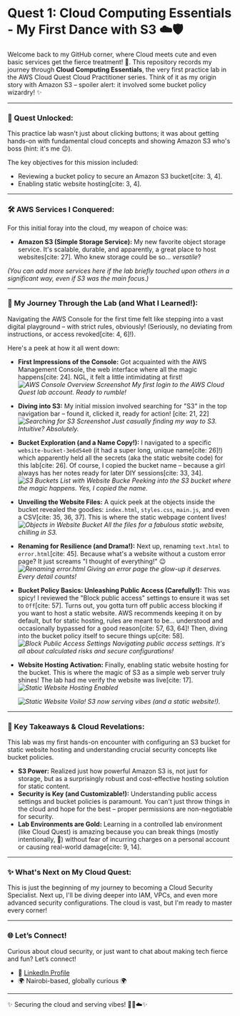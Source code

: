 # Quest 1: Cloud Computing Essentials - My First Dance with S3 ☁️🛡️

Welcome back to my GitHub corner, where Cloud meets cute and even basic services get the fierce treatment! 💅. This repository records my journey through **Cloud Computing Essentials**, the very first practice lab in the AWS Cloud Quest Cloud Practitioner series. Think of it as my origin story with Amazon S3 – spoiler alert: it involved some bucket policy wizardry! ✨

---

### 🚀 Quest Unlocked:

This practice lab wasn't just about clicking buttons; it was about getting hands-on with fundamental cloud concepts and showing Amazon S3 who's boss (hint: it's me 😉).

The key objectives for this mission included:
* Reviewing a bucket policy to secure an Amazon S3 bucket[cite: 3, 4].
* Enabling static website hosting[cite: 3, 4].

---

### 🛠️ AWS Services I Conquered:

For this initial foray into the cloud, my weapon of choice was:

* **Amazon S3 (Simple Storage Service):** My new favorite object storage service. It's scalable, durable, and apparently, a great place to host websites[cite: 27]. Who knew storage could be so... *versatile*?

*(You can add more services here if the lab briefly touched upon others in a significant way, even if S3 was the main focus.)*

---

### 💅 My Journey Through the Lab (and What I Learned!):

Navigating the AWS Console for the first time felt like stepping into a vast digital playground – with strict rules, obviously! (Seriously, no deviating from instructions, or access revoked[cite: 4, 6]!).

Here's a peek at how it all went down:

* **First Impressions of the Console:** Got acquainted with the AWS Management Console, the web interface where all the magic happens[cite: 24]. NGL, it felt a little intimidating at first!
  *![AWS Console Overview Screenshot](images/AWS%20Console.png "My first look at the AWS Console")*
  *My first login to the AWS Cloud Quest lab account. Ready to rumble!*

* **Diving into S3:** My initial mission involved searching for "S3" in the top navigation bar – found it, clicked it, ready for action! [cite: 21, 22]
  *![Searching for S3 Screenshot](images/S3%20Search.png)*
  *Just casually finding my way to S3. Intuitive? Absolutely.*

* **Bucket Exploration (and a Name Copy!):** I navigated to a specific `website-bucket-3e6d54e0` (it had a super long, unique name[cite: 26]!) which apparently held all the secrets (aka the static website code) for this lab[cite: 26]. Of course, I copied the bucket name – because a girl always has her notes ready for later DIY sessions[cite: 33, 34].
  *![S3 Buckets List with Website Bucke](images/Website%20Bucket.png)*
  *Peeking into the S3 bucket where the magic happens. Yes, I copied the name.*

* **Unveiling the Website Files:** A quick peek at the objects inside the bucket revealed the goodies: `index.html`, `styles.css`, `main.js`, and even a CSV[cite: 35, 36, 37]. This is where the static webpage content lives!
  *![Objects in Website Bucket](images/Website%20Bucket%20Objects.png)*
  *All the files for a fabulous static website, chilling in S3.*

* **Renaming for Resilience (and Drama!):** Next up, renaming `text.html` to `error.html`[cite: 45]. Because what's a website without a custom error page? It just screams "I thought of everything!" 😉
  *![Renaming error.html](images/Text-Error%20html.png)*
  *Giving an error page the glow-up it deserves. Every detail counts!*

* **Bucket Policy Basics: Unleashing Public Access (Carefully!):** This was spicy! I reviewed the "Block public access" settings to ensure it was set to `Off`[cite: 57]. Turns out, you gotta turn off public access blocking if you want to host a static website. AWS recommends keeping it on by default, but for static hosting, rules are meant to be... understood and occasionally bypassed for a good reason[cite: 57, 63, 64]! Then, diving into the bucket policy itself to secure things up[cite: 58].
  *![Block Public Access Settings](images/Block%20Public%20Access.png)*
  *Navigating public access settings. It's all about calculated risks and secure configurations!*

* **Website Hosting Activation:** Finally, enabling static website hosting for the bucket. This is where the magic of S3 as a simple web server truly shines! The lab had me verify the website was live[cite: 17].
  *![Static Website Hosting Enabled](images/Static%20Web%20Hosting%20Enabled.png)*

  *![Static Website](images/Static%20Website.png)*
  *Voila! S3 now serving vibes (and a static website!).*
---

### 🔑 Key Takeaways & Cloud Revelations:

This lab was my first hands-on encounter with configuring an S3 bucket for static website hosting and understanding crucial security concepts like bucket policies.

* **S3 Power:** Realized just how powerful Amazon S3 is, not just for storage, but as a surprisingly robust and cost-effective hosting solution for static content.
* **Security is Key (and Customizable!):** Understanding public access settings and bucket policies is paramount. You can't just throw things in the cloud and hope for the best – proper permissions are non-negotiable for security.
* **Lab Environments are Gold:** Learning in a controlled lab environment (like Cloud Quest) is amazing because you can break things (mostly intentionally, 👀) without fear of incurring charges on a personal account or causing real-world damage[cite: 9, 14].

---

### ✨ What's Next on My Cloud Quest:

This is just the beginning of my journey to becoming a Cloud Security Specialist. Next up, I'll be diving deeper into IAM, VPCs, and even more advanced security configurations. The cloud is vast, but I'm ready to master every corner!

---

### 🌐 Let’s Connect!

Curious about cloud security, or just want to chat about making tech fierce and fun? Let’s connect!

* 💼 [LinkedIn Profile](https://www.linkedin.com/in/your-linkedin-profile/)
* 🌍 Nairobi-based, globally curious 🌍

---

✨ Securing the cloud and serving vibes! 🥂💅☁️✨
